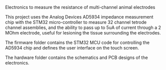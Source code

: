 Electronics to measure the resistance of multi-channel animal electrodes

This project uses the Analog Devices AD5934 impedance measurement chip with the STM32 micro-controller to measure 32 channel tetrode channel assemblies, and the ability to pass up to 5uA of current through a 2 MOhm electrode, useful for lesioning the tissue surrounding the electrodes.

The firmware folder contains the STM32 MCU code for controlling the AD5934 chip and defines the user interface on the touch screen.

The hardware folder contains the schematics and PCB designs of the electronics.